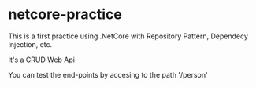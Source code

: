 # netcore-practice

This is a first practice using .NetCore with Repository Pattern, Dependecy Injection, etc.

It's a CRUD Web Api

You can test the end-points by accesing to the path '/person'
